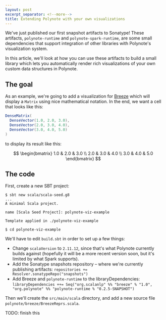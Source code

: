```yaml
---
layout: post
excerpt_separator: <!--more-->
title: Extending Polynote with your own visualizations
---
```


We've just published our first snapshot artifacts to Sonatype! These artifacts, `polynote-runtime` and `polynote-spark-runtime`,
are some small dependencies that support integration of other libraries with Polynote's visualization system.

In this article, we'll look at how you can use these artifacts to build a small library which lets you automatically
render rich visualizations of your own custom data structures in Polynote.

<!--more-->

## The goal

As an example, we're going to add a visualization for [Breeze](https://github.com/scalanlp/breeze) which will display
a `Matrix` using nice mathematical notation. In the end, we want a cell that looks like this:

```scala
DenseMatrix(
  DenseVector(1.0, 2.0, 3.0),
  DenseVector(2.0, 3.0, 4.0),
  DenseVector(3.0, 4.0, 5.0)
)
```

to display its result like this:

$$
\begin{bmatrix}
1.0 & 2.0 & 3.0 \\
2.0 & 3.0 & 4.0 \\
3.0 & 4.0 & 5.0
\end{bmatrix}
$$

## The code

First, create a new SBT project:

```
$ sbt new scala/scala-seed.g8
...
A minimal Scala project.

name [Scala Seed Project]: polynote-viz-example

Template applied in ./polynote-viz-example

$ cd polynote-viz-example 
```

We'll have to edit `build.sbt` in order to set up a few things:

- Change `scalaVersion` to `2.11.12`, since that's what Polynote currently builds against (hopefully it will be a more recent version soon, but it's limited by what Spark supports).
- Add the Sonatype snapshots repository – where we're currently publishing artifacts: `repositories += Resolver.sonatypeRepo("snapshots")`
- Add Breeze and `polynote-runtime` to the libraryDependencies: `libraryDependencies ++= Seq("org.scalanlp" %% "breeze" % "1.0", "org.polynote" %% "polynote-runtime % "0.2.5-SNAPSHOT")`

Then we'll create the `src/main/scala` directory, and add a new source file `polynote/breeze/BreezeReprs.scala`.

TODO: finish this